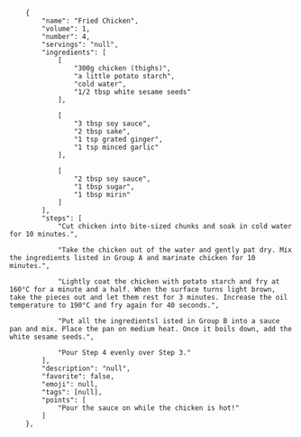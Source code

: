        {
            "name": "Fried Chicken",
            "volume": 1,
            "number": 4,
            "servings": "null",
            "ingredients": [
                [
                    "300g chicken (thighs)",
                    "a little potato starch",
                    "cold water",
                    "1/2 tbsp white sesame seeds"
                ],

                [
                    "3 tbsp soy sauce",
                    "2 tbsp sake",
                    "1 tsp grated ginger",
                    "1 tsp minced garlic"
                ],

                [
                    "2 tbsp soy sauce",
                    "1 tbsp sugar",
                    "1 tbsp mirin"
                ]
            ],
            "steps": [
                "Cut chicken into bite-sized chunks and soak in cold water for 10 minutes.",

                "Take the chicken out of the water and gently pat dry. Mix the ingredients listed in Group A and marinate chicken for 10 minutes.",

                "Lightly coat the chicken with potato starch and fry at 160°C for a minute and a half. When the surface turns light brown, take the pieces out and let them rest for 3 minutes. Increase the oil temperature to 190°C and fry again for 40 seconds.",

                "Put all the ingredientsl isted in Group B into a sauce pan and mix. Place the pan on medium heat. Once it boils down, add the white sesame seeds.",

                "Pour Step 4 evenly over Step 3."
            ],
            "description": "null",
            "favorite": false,
            "emoji": null,
            "tags": [null],
            "points": [
                "Pour the sauce on while the chicken is hot!"
            ]
        },